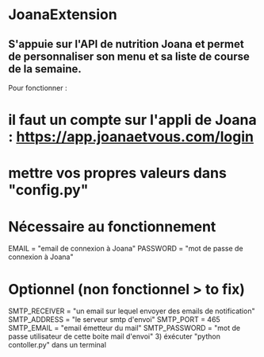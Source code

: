 # JoanaExtension
S'appuie sur l'API de nutrition Joana et permet de personnaliser son menu et sa liste de course de la semaine.
---------------------
Pour fonctionner :
# il faut un compte sur l'appli de Joana : https://app.joanaetvous.com/login
# mettre vos propres valeurs dans "config.py" 
# Nécessaire au fonctionnement
EMAIL = "email de connexion à Joana"
PASSWORD = "mot de passe de connexion à Joana"
# Optionnel (non fonctionnel > to fix)
SMTP_RECEIVER = "un email sur lequel envoyer des emails de notification"
SMTP_ADDRESS = "le serveur smtp d'envoi"
SMTP_PORT = 465
SMTP_EMAIL = "email émetteur du mail"
SMTP_PASSWORD = "mot de passe utilisateur de cette boite mail d'envoi"
3) éxécuter "python contoller.py" dans un terminal
